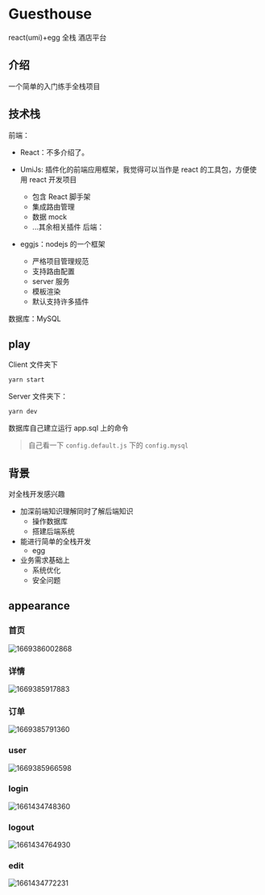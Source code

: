 # Guesthouse

react(umi)+egg 全栈 酒店平台

## 介绍

一个简单的入门练手全栈项目

## 技术栈

前端：

- React：不多介绍了。
- UmiJs: 插件化的前端应用框架，我觉得可以当作是 react 的工具包，方便使用 react 开发项目

  - 包含 React 脚手架
  - 集成路由管理
  - 数据 mock
  - ...其余相关插件
    后端：

- eggjs：nodejs 的一个框架

  - 严格项目管理规范
  - 支持路由配置
  - server 服务
  - 模板渲染
  - 默认支持许多插件

数据库：MySQL

## play

Client 文件夹下

```js
yarn start
```

Server 文件夹下：

```js
yarn dev
```

数据库自己建立运行 app.sql 上的命令

> 自己看一下 `config.default.js` 下的 `config.mysql`

## 背景

对全栈开发感兴趣

- 加深前端知识理解同时了解后端知识
  - 操作数据库
  - 搭建后端系统
- 能进行简单的全栈开发
  - egg
- 业务需求基础上
  - 系统优化
  - 安全问题

## appearance

### 首页

![1669386002868](image/README/1669386002868.png)

### 详情

![1669385917883](image/README/1669385917883.gif)

### 订单

![1669385791360](image/README/1669385791360.gif)

### user

![1669385966598](image/README/1669385966598.png)

### login

![1661434748360](image/README/1661434748360.png)

### logout

![1661434764930](image/README/1661434764930.png)

### edit

![1661434772231](image/README/1661434772231.png)
